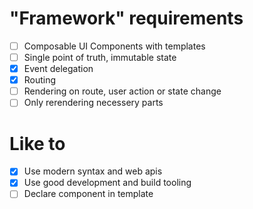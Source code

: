 # "Framework" requirements

- [ ] Composable UI Components with templates
- [ ] Single point of truth, immutable state
- [x] Event delegation
- [x] Routing
- [ ] Rendering on route, user action or state change
- [ ] Only rerendering necessery parts

# Like to
- [x] Use modern syntax and web apis
- [x] Use good development and build tooling
- [ ] Declare component in template
